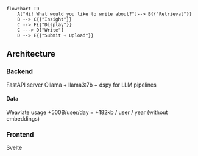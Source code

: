 ```mermaid
flowchart TD
    A["Hi! What would you like to write about?"]--> B{{"Retrieval"}}
    B --> C{{"Insight"}}
    C --> F{{"Display"}}
    C ---> D["Write"]
    D --> E{{"Submit + Upload"}}
```

## Architecture

### Backend

FastAPI server
Ollama + llama3:7b + dspy for LLM pipelines

#### Data

Weaviate
usage +500B/user/day = +182kb / user / year (without embeddings)

### Frontend

Svelte
